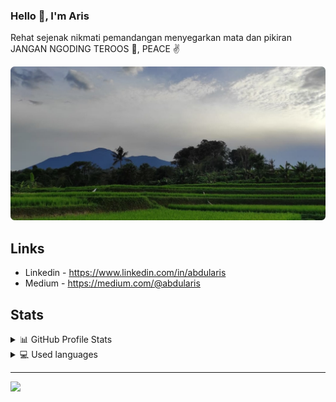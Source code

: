 ### Hello :wave:, I'm Aris

Rehat sejenak nikmati pemandangan menyegarkan mata dan pikiran JANGAN NGODING TEROOS 🤪, PEACE ✌

![](bg.jpeg)

## Links
- Linkedin - https://www.linkedin.com/in/abdularis
- Medium - https://medium.com/@abdularis

## Stats
<details>
  <summary>📊 GitHub Profile Stats</summary>
  <br/>
  <a href="https://github.com/abdularis"><img alt="abdularis github stats" src="https://github-readme-stats.vercel.app/api?username=abdularis&show_icons=true" /></a>
</details>

<details> 
  <summary>💻 Used languages</summary>
  <br/>
  <a href="https://github.com/abdularis"><img src="https://github-readme-stats.vercel.app/api/top-langs/?username=abdularis&langs_count=10&layout=compact#" /></a>
  <br/>
  <b>Note:</b>  ⚠ This chart is only a metric of which languages my public code on GitHub consists of and does not reflect my experience or skill level.
</details>

---
[![](https://github-readme-stats.vercel.app/api/pin/?username=abdularis&repo=libwebrtc-android)](https://github.com/abdularis/libwebrtc-android)
